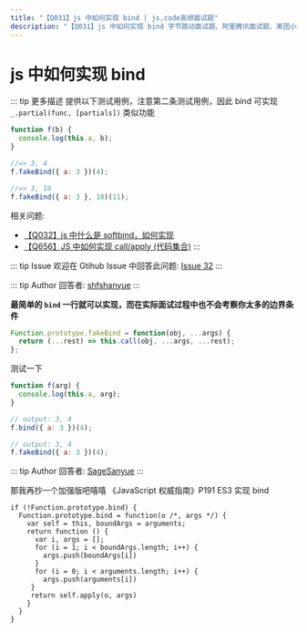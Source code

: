 ```yaml
---
title: "【Q031】js 中如何实现 bind | js,code高频面试题"
description: "【Q031】js 中如何实现 bind 字节跳动面试题、阿里腾讯面试题、美团小米面试题。"
---
```


# js 中如何实现 bind

::: tip 更多描述
提供以下测试用例，注意第二条测试用例，因此 bind 可实现 `_.partial(func, [partials])` 类似功能

```js
function f(b) {
  console.log(this.a, b);
}

//=> 3, 4
f.fakeBind({ a: 3 })(4);

//=> 3, 10
f.fakeBind({ a: 3 }, 10)(11);
```

相关问题:

- [【Q032】js 中什么是 softbind，如何实现](https://github.com/shfshanyue/Daily-Question/issues/33)
- [【Q656】JS 中如何实现 call/apply (代码集合)](https://github.com/shfshanyue/Daily-Question/issues/674)
  :::

::: tip Issue
欢迎在 Gtihub Issue 中回答此问题: [Issue 32](https://github.com/shfshanyue/Daily-Question/issues/32)
:::

::: tip Author
回答者: [shfshanyue](https://github.com/shfshanyue)
:::

**最简单的 `bind` 一行就可以实现，而在实际面试过程中也不会考察你太多的边界条件**

```js
Function.prototype.fakeBind = function(obj, ...args) {
  return (...rest) => this.call(obj, ...args, ...rest);
};
```

测试一下

```js
function f(arg) {
  console.log(this.a, arg);
}

// output: 3, 4
f.bind({ a: 3 })(4);

// output: 3, 4
f.fakeBind({ a: 3 })(4);
```

::: tip Author
回答者: [SageSanyue](https://github.com/SageSanyue)
:::

那我再抄一个加强版吧嘻嘻
《JavaScript 权威指南》P191 ES3 实现 bind

```
if (!Function.prototype.bind) {
  Function.prototype.bind = function(o /*, args */) {
    var self = this, boundArgs = arguments;
    return function () {
      var i, args = [];
      for (i = 1; i < boundArgs.length; i++) {
        args.push(boundArgs[i])
      }
      for (i = 0; i < arguments.length; i++) {
        args.push(arguments[i])
     }
     return self.apply(o, args)
    }
  }
}
```
